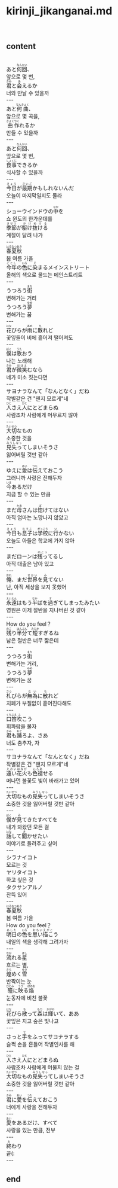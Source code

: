 <h1>kirinji_jikanganai.md</h1><br>
<h2>content</h2><br>
あと<ruby>何回<rt>なんかい</rt></ruby>、<br>
앞으로 몇 번, <br>
<ruby>君<rt>きみ</rt></ruby>と<ruby>会<rt>あ</rt></ruby>えるか<br>
너와 만날 수 있을까<br>
---<br>
あと<ruby>何曲<rt>なんきょく</rt></ruby>、<br>
앞으로 몇 곡을, <br>
<ruby>曲<rt>きょく</rt></ruby><ruby>作<rt>つく</rt></ruby>れるか<br>
만들 수 있을까<br>
---<br>
あと<ruby>何回<rt>なんかい</rt></ruby>、<br>
앞으로 몇 번,<br>
<ruby>食事<rt>しょくじ</rt></ruby>できるか<br>
식사할 수 있을까<br>
---<br>
<ruby>今日<rt>きょう</rt></ruby>が<ruby>最期<rt>さいご</rt></ruby>かもしれないんだ<br>
오늘이 마지막일지도 몰라<br>
---<br>
ショーウインドウの<ruby>中<rt>なか</rt></ruby>を<br>
쇼 윈도의 한가운데를<br>
<ruby>季節<rt>きせつ</rt></ruby>が<ruby>駆け抜ける<rt>かけぬける</rt></ruby><br>
계절이 달려 나가<br>
---<br>
<ruby>春夏<rt>はるなつ</rt></ruby><ruby>秋<rt>あき</rt></ruby><br>
봄 여름 가을<br>
<ruby>今年<rt>ことし</rt></ruby>の<ruby>色<rt>いろ</rt></ruby>に<ruby>染<rt>そ</rt></ruby>まるメインストリート<br>
올해의 색으로 물드는 메인스트리트<br>
---<br>
うつろう<ruby>街<rt>まち</rt></ruby><br>
변해가는 거리 <br>
うつろう<ruby>夢<rt>ゆめ</rt></ruby><br>
변해가는 꿈<br>
---<br>
<ruby>花<rt>はな</rt></ruby>びらが<ruby>雨<rt>あめ</rt></ruby>に<ruby>散<rt>ち</rt></ruby>れど<br>
꽃잎들이 비에 흩어져 떨어져도<br>
---<br>
<ruby>僕<rt>ぼく</rt></ruby>は<ruby>歌<rt>うた</rt></ruby>おう<br>
나는 노래해<br>
<ruby>君<rt>きみ</rt></ruby>が<ruby>微笑<rt>ほほえ</rt></ruby>むなら<br>
네가 미소 짓는다면<br>
---<br>
サヨナラなんて「なんとなく」だね<br>
작별같은 건 "왠지 모르게"네<br>
<ruby>人<rt>ひと</rt></ruby>さえ<ruby>人<rt>ひと</rt></ruby>にとどまらぬ<br>
사람조차 사람에게 머무르지 않아<br>
---<br>
<ruby>大切<rt>たいせつ</rt></ruby>なもの<br>
소중한 것을 <br>
<ruby>見失っ<rt>みうしなっ</rt></ruby>てしまいそうさ<br>
잃어버릴 것만 같아<br>
---<br>
ゆえに<ruby>愛<rt>あい</rt></ruby>は<ruby>伝<rt>つた</rt></ruby>えておこう<br>
그러니까 사랑은 전해두자<br>
<ruby>今<rt>いま</rt></ruby>あるだけ<br>
지금 할 수 있는 만큼<br>
---<br>
まだ<ruby>母<rt>かあ</rt></ruby>さんは<ruby>惚<rt>ぼ</rt></ruby>けてはない<br>
아직 엄마는 노망나지 않았고<br>
---<br>
<ruby>今日<rt>きょう</rt></ruby>も<ruby>息子<rt>むすこ</rt></ruby>は<ruby>学校<rt>がっこう</rt></ruby>に<ruby>行<rt>い</rt></ruby>かない<br>
오늘도 아들은 학교에 가지 않아<br>
---<br>
まだローンは<ruby>残っ<rt>のこっ</rt></ruby>てるし<br>
아직 대출은 남아 있고<br>
---<br>
<ruby>俺<rt>おれ</rt></ruby>、まだ<ruby>世界<rt>せかい</rt></ruby>を<ruby>見<rt>み</rt></ruby>てない<br>
난, 아직 세상을 보지 못했어<br>
---<br>
<ruby>永遠<rt>えいえん</rt></ruby>はもう<ruby>半<rt>なか</rt></ruby>ばを<ruby>過<rt>す</rt></ruby>ぎてしまったみたい<br>
영원은 이제 절반을 지나버린 것 같아<br>
---<br>
How do you feel？<br>
<ruby>残<rt>のこ</rt></ruby>り<ruby>半分<rt>はんぶん</rt></ruby>て<ruby>短<rt>みじか</rt></ruby>すぎるね<br>
남은 절반은 너무 짧은데<br>
---<br>
うつろう<ruby>街<rt>まち</rt></ruby><br>
변해가는 거리, <br>
うつろう<ruby>夢<rt>ゆめ</rt></ruby><br>
변해가는 꿈<br>
---<br>
<ruby>札<rt>さつ</rt></ruby>びらが<ruby>無為<rt>むい</rt></ruby>に<ruby>散<rt>ち</rt></ruby>れど<br>
지폐가 부질없이 흩어진다해도<br>
---<br>
<ruby>口笛<rt>くちぶえ</rt></ruby><ruby>吹<rt>ふ</rt></ruby>こう<br>
휘파람을 불자<br>
<ruby>君<rt>きみ</rt></ruby>も<ruby>踊<rt>おど</rt></ruby>ろよ、さあ<br>
너도 춤추자, 자<br>
---<br>
サヨナラなんて「なんとなく」だね<br>
작별같은 건 "왠지 모르게"네<br>
<ruby>遠い<rt>とおい</rt></ruby><ruby>花火<rt>はなび</rt></ruby>も<ruby>色褪<rt>いろあ</rt></ruby>せる<br>
머나먼 불꽃도 빛이 바래가고 있어<br>
---<br>
<ruby>大切<rt>たいせつ</rt></ruby>なもの<ruby>見失っ<rt>みうしなっ</rt></ruby>てしまいそうさ<br>
소중한 것을 잃어버릴 것만 같아<br>
---<br>
<ruby>僕<rt>ぼく</rt></ruby>が<ruby>見<rt>み</rt></ruby>てきたすべてを<br>
내가 봐왔던 모든 걸 <br>
<ruby>話<rt>はな</rt></ruby>して<ruby>聞<rt>き</rt></ruby>かせたい<br>
이야기로 들려주고 싶어<br>
---<br>
シラナイコト <br>
모르는 것<br>
ヤリタイコト <br>
하고 싶은 것<br>
タクサンアルノ<br>
잔뜩 있어<br>
---<br>
<ruby>春夏<rt>はるなつ</rt></ruby><ruby>秋<rt>あき</rt></ruby><br>
봄 여름 가을<br>
How do you feel？<br>
<ruby>明日<rt>あした</rt></ruby>の<ruby>色<rt>いろ</rt></ruby>を<ruby>思い描こ<rt>おもいえがこ</rt></ruby>う<br>
내일의 색을 생각해 그려가자<br>
---<br>
<ruby>流<rt>なが</rt></ruby>れる<ruby>星<rt>ほし</rt></ruby> <br>
흐르는 별, <br>
<ruby>煌<rt>きら</rt></ruby>めく<ruby>雪<rt>ゆき</rt></ruby><br>
반짝이는 눈<br>
<ruby>瞳<rt>ひとみ</rt></ruby>に<ruby>映<rt>うつ</rt></ruby>る<ruby>焔<rt>ほのお</rt></ruby><br>
눈동자에 비친 불꽃<br>
---<br>
<ruby>花<rt>はな</rt></ruby>びら<ruby>散<rt>ち</rt></ruby>って<ruby>森<rt>もり</rt></ruby>は<ruby>輝<rt>かがや</rt></ruby>いて、ああ<br>
꽃잎은 지고 숲은 빛나고<br>
---<br>
さっと<ruby>手<rt>て</rt></ruby>をふってサヨナラする<br>
슬쩍 손을 흔들어 작별인사를 해<br>
---<br>
<ruby>人<rt>ひと</rt></ruby>さえ<ruby>人<rt>ひと</rt></ruby>にとどまらぬ<br>
사람조차 사람에게 머물지 않는 걸<br>
<ruby>大切<rt>たいせつ</rt></ruby>なもの<ruby>見失っ<rt>みうしなっ</rt></ruby>てしまいそうさ<br>
소중한 것을 잃어버릴 것만 같아<br>
---<br>
<ruby>君<rt>きみ</rt></ruby>に<ruby>愛<rt>あい</rt></ruby>を<ruby>伝<rt>つた</rt></ruby>えておこう<br>
너에게 사랑을 전해두자<br>
---<br>
<ruby>愛<rt>あい</rt></ruby>をあるだけ、すべて<br>
사랑을 있는 만큼, 전부<br>
---<br>
<ruby>終<rt>お</rt></ruby>わり<br>
끝(:<br>
---<br>
<h2>end</h2><br>